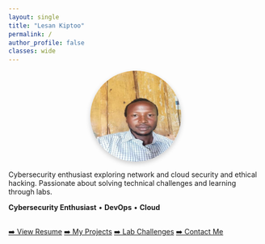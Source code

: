 ```yaml
---
layout: single
title: "Lesan Kiptoo"
permalink: /
author_profile: false
classes: wide
---
```


<!-- Profile photo -->
<p align="center">
  <img src="/assets/images/lesanProfile.jpg" alt="Lesan Kiptoo" style="width:180px; border-radius: 50%; box-shadow: 0 4px 10px rgba(0,0,0,0.2);">
</p>

<!-- One clear tagline -->
<p class="text-center">
  Cybersecurity enthusiast exploring network and cloud security and ethical hacking. Passionate about solving technical challenges and learning through labs.
</p>

<!-- Subfields / Interests -->
<p class="text-center">
  <strong>Cybersecurity Enthusiast</strong> &bull; <strong>DevOps</strong> &bull; <strong>Cloud</strong>
</p>

<!-- Buttons styled with Minimal Mistakes built-in classes -->
<p class="text-center" style="margin-top: 30px;">
  <a href="/resume/" class="btn btn--primary">➡️ View Resume</a>
  <a href="/projects/" class="btn btn--info">➡️ My Projects</a>
  <a href="/labs/" class="btn btn--success">➡️ Lab Challenges</a>
  <a href="/contacts/" class="btn btn--warning">➡️ Contact Me</a>
</p>


